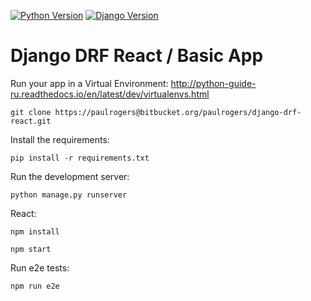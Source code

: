 [![Python Version](https://img.shields.io/badge/python-3.8-brightgreen.svg)](https://python.org)
[![Django Version](https://img.shields.io/badge/django-4.0.1-brightgreen.svg)](https://djangoproject.com)

# Django DRF React / Basic App

Run your app in a Virtual Environment: http://python-guide-ru.readthedocs.io/en/latest/dev/virtualenvs.html
```
git clone https://paulrogers@bitbucket.org/paulrogers/django-drf-react.git
```

Install the requirements:
```
pip install -r requirements.txt
```

Run the development server:
```
python manage.py runserver
```

React:
```
npm install

npm start
```

Run e2e tests:
```
npm run e2e
```